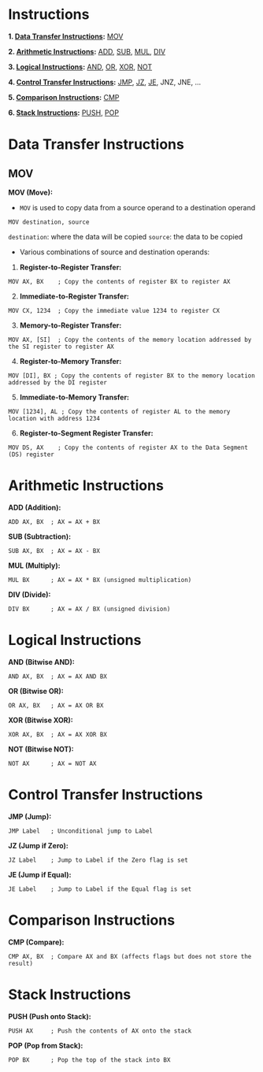 # Instructions

**1. [Data Transfer Instructions](#data_transfer-instructions):**  [MOV](#MOV)

**2. [Arithmetic Instructions](#arithmetic_instructions):** [ADD](#add), [SUB](#sub), [MUL](#mul), [DIV](#div)

**3. [Logical Instructions](#logical-instructions):** [AND](#and), [OR](#or), [XOR](#xor), [NOT](#not)

**4. [Control Transfer Instructions](#control-transfer-instructions):** [JMP](#jmp), [JZ](#jz), [JE](#je), JNZ, JNE, ...

**5. [Comparison Instructions](#comparison-instructions):** [CMP](#cmp)

**6. [Stack Instructions](#stack-instructions):** [PUSH](#push), [POP](#pop)


# <a name ="data-transfer-instructions"></a>Data Transfer Instructions

## <a name="mov"></a>MOV

**MOV (Move):**

- `MOV` is used to copy data from a source operand to a destination operand

``` assembly
MOV destination, source
```
`destination`: where the data will be copied
`source`: the data to be copied

- Various combinations of source and destination operands:

1. **Register-to-Register Transfer:**
```assembly
MOV AX, BX    ; Copy the contents of register BX to register AX
```

2. **Immediate-to-Register Transfer:**
```assembly
MOV CX, 1234  ; Copy the immediate value 1234 to register CX
```

3. **Memory-to-Register Transfer:**
```assembly
MOV AX, [SI]  ; Copy the contents of the memory location addressed by the SI register to register AX
```

4. **Register-to-Memory Transfer:**
```assembly 
MOV [DI], BX ; Copy the contents of register BX to the memory location addressed by the DI register 
```

5. **Immediate-to-Memory Transfer:**
```assembly
MOV [1234], AL ; Copy the contents of register AL to the memory location with address 1234
```

6. **Register-to-Segment Register Transfer:**
```assembly
MOV DS, AX    ; Copy the contents of register AX to the Data Segment (DS) register
```

# <a name ="arithmetic-instructions"></a>Arithmetic Instructions

<a name ="add"></a>**ADD (Addition):**
```assembly
ADD AX, BX  ; AX = AX + BX
```

<a name ="sub"></a>**SUB (Subtraction):**
```assembly
SUB AX, BX  ; AX = AX - BX
```

<a name ="mul"></a>**MUL (Multiply):**
```assembly
MUL BX      ; AX = AX * BX (unsigned multiplication)
```

<a name ="div"></a>**DIV (Divide):**
```assembly
DIV BX      ; AX = AX / BX (unsigned division)
```

# <a name ="logical-instructions"></a> Logical Instructions

<a name ="and"></a>**AND (Bitwise AND):**
```assembly
AND AX, BX  ; AX = AX AND BX
```

<a name ="or"></a>**OR (Bitwise OR):**
```assembly
OR AX, BX   ; AX = AX OR BX
```

<a name ="xor"></a>**XOR (Bitwise XOR):**
```assembly
XOR AX, BX  ; AX = AX XOR BX
```

<a name ="not"></a>**NOT (Bitwise NOT):**
```assembly
NOT AX      ; AX = NOT AX
```

# <a name ="control-transfer-instructions"></a>Control Transfer Instructions

<a name ="jmp"></a>**JMP (Jump):**
```assembly
JMP Label   ; Unconditional jump to Label
```

<a name ="jz"></a>**JZ (Jump if Zero):**
```assembly
JZ Label    ; Jump to Label if the Zero flag is set
```

<a name ="je"></a>**JE (Jump if Equal):**
```assembly
JE Label    ; Jump to Label if the Equal flag is set
```

# <a name = "comparison-instructions"></a> Comparison Instructions

<a name ="cmp"></a>**CMP (Compare):**
```assembly
CMP AX, BX  ; Compare AX and BX (affects flags but does not store the result)
```

# <a name = "stack-instructions"></a>Stack Instructions

<a name ="push"></a>**PUSH (Push onto Stack):**
```assembly
PUSH AX     ; Push the contents of AX onto the stack
```

<a name ="pop"></a>**POP (Pop from Stack):**
```assembly
POP BX      ; Pop the top of the stack into BX
```
